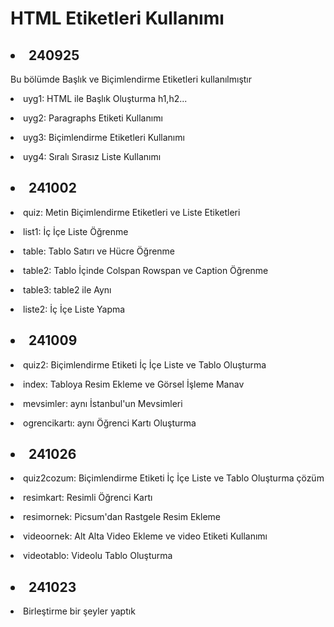 <h1>HTML Etiketleri Kullanımı</h1>

<h2><li>240925</li></h2>
<p>Bu bölümde Başlık ve Biçimlendirme Etiketleri kullanılmıştır</p>
<p><li>uyg1: HTML ile Başlık Oluşturma h1,h2...</li></p>
<p><li>uyg2: Paragraphs Etiketi Kullanımı</li></p>
<p><li>uyg3: Biçimlendirme Etiketleri Kullanımı</li></p>
<p><li>uyg4: Sıralı Sırasız Liste Kullanımı</li></p>


<h2><li>241002</li></h2>
<p><li>quiz: Metin Biçimlendirme Etiketleri ve Liste Etiketleri</li></p>
<p><li>list1: İç İçe Liste Öğrenme</li></p>
<p><li>table: Tablo Satırı ve Hücre Öğrenme</li></p>
<p><li>table2: Tablo İçinde Colspan Rowspan ve Caption Öğrenme</li></p>
<p><li>table3: table2 ile Aynı</li></p>
<p><li>liste2: İç İçe Liste Yapma</li></p>


<h2><li>241009</li></h2>
<p><li>quiz2: Biçimlendirme Etiketi İç İçe Liste ve Tablo Oluşturma</li></p>
<p><li>index: Tabloya Resim Ekleme ve Görsel İşleme Manav</li></p>
<p><li>mevsimler: aynı İstanbul'un Mevsimleri</li></p>
<p><li>ogrencikartı: aynı Öğrenci Kartı Oluşturma</li></p>


<h2><li>241026</li></h2>
<p><li>quiz2cozum: Biçimlendirme Etiketi İç İçe Liste ve Tablo Oluşturma çözüm</li></p>
<p><li>resimkart: Resimli Öğrenci Kartı</li></p>
<p><li>resimornek: Picsum'dan Rastgele Resim Ekleme</li></p>
<p><li>videoornek: Alt Alta Video Ekleme ve video Etiketi Kullanımı</li></p>
<p><li>videotablo: Videolu Tablo Oluşturma</li></p>

<h2><li>241023</li></h2>
<p><li>Birleştirme bir şeyler yaptık</li></p>
